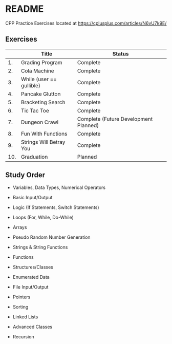 # README

CPP Practice Exercises located at https://cplusplus.com/articles/N6vU7k9E/


## Exercises

| | Title | Status |
|-------|-------|--------|
| 1. | Grading Program | Complete |
| 2. | Cola Machine | Complete |
| 3. | While (user == gullible) | Complete |
| 4. | Pancake Glutton | Complete |
| 5. | Bracketing Search | Complete |
| 6. | Tic Tac Toe | Complete |
| 7. | Dungeon Crawl | Complete (Future Development Planned) |
| 8. | Fun With Functions | Complete |
| 9. | Strings Will Betray You | Complete |
| 10. | Graduation | Planned |


## Study Order

- Variables, Data Types, Numerical Operators

- Basic Input/Output

- Logic (If Statements, Switch Statements)

- Loops (For, While, Do-While)

- Arrays

- Pseudo Random Number Generation

- Strings & String Functions

- Functions

- Structures/Classes

- Enumerated Data

- File Input/Output

- Pointers

- Sorting

- Linked Lists

- Advanced Classes

- Recursion
